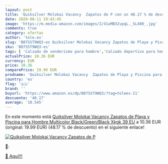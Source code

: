 ```yaml
---
layout: post
title: 'Quiksilver Molokai Vacancy  Zapatos de P con un 48.17 % de descuento'
date: 2020-08-11 19:43:45
image: 'https://m.media-amazon.com/images/I/41uMB32vpqL._SL400_.jpg'
comments: true
category: ofertas
author: 'tole.es'
slug: 'B07SST9WQ3-es Quiksilver Molokai Vacancy Zapatos de Playa y Piscina para...'
sku: 'B07SST9WQ3-es'
tags: [ 'Calzado de senderismo para hombre','Calzado deportivo para hombre','Chanclas y sandalias de piscina para hombre','Zapatillas de senderismo para hombre','Zapatillas y calzado deportivo para hombre','Zapatos','Zapatos para hombre','Zapatos y complementos','zapatos', ]
actualPrice: 10.36 EUR
currency: EUR
price: 10.36
comparePrice: 19.99 EUR
prodname: 'Quiksilver Molokai Vacancy  Zapatos de Playa y Piscina para Hombre  Multicolor  Black/Green/Black Xkgk   39 EU'
country: 'es'
flag: '🇪🇸'
brand: ''
buyurl: 'https://www.amazon.es/dp/B07SST9WQ3/?tag=tolees-21'
descuento: '48.17'
average: '10.545'
---
```


En este momento está [Quiksilver Molokai Vacancy  Zapatos de Playa y Piscina para Hombre  Multicolor  Black/Green/Black Xkgk   39 EU](https://www.amazon.es/dp/B07SST9WQ3/?tag=tolees-21) a 10.36 EUR (original: 19.99 EUR) (48.17 %  de descuento) en el siguiente enlace!

[![Quiksilver Molokai Vacancy  Zapatos de P](https://m.media-amazon.com/images/I/41uMB32vpqL._SL400_.jpg)](https://www.amazon.es/dp/B07SST9WQ3/?tag=tolees-21)

🔎:


[🛒 Aquí!!!](https://www.amazon.es/dp/B07SST9WQ3/?tag=tolees-21)

